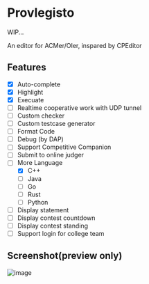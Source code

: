 # Provlegisto

WIP...

An editor for ACMer/OIer, inspared by CPEditor

## Features
- [X] Auto-complete
- [X] Highlight
- [X] Execuate
- [ ] Realtime cooperative work with UDP tunnel
- [ ] Custom checker
- [ ] Custom testcase generator
- [ ] Format Code
- [ ] Debug (by DAP)
- [ ] Support Competitive Companion
- [ ] Submit to online judger
- [ ] More Language
  + [X] C++
  + [ ] Java
  + [ ] Go
  + [ ] Rust
  + [ ] Python
- [ ] Display statement
- [ ] Display contest countdown
- [ ] Display contest standing
- [ ] Support login for college team

## Screenshot(preview only)
![image](https://github.com/sdufeACM/provlegisto/assets/11132880/ebf66f8e-4ff3-4f13-aff3-d83ccb2d1cc5)

